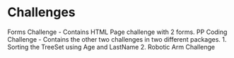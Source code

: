 # Challenges

Forms Challenge - Contains HTML Page challenge with 2 forms.
PP Coding Challenge - Contains the other two challenges in two different packages. 
                       1. Sorting the TreeSet using Age and LastName
                       2. Robotic Arm Challenge
